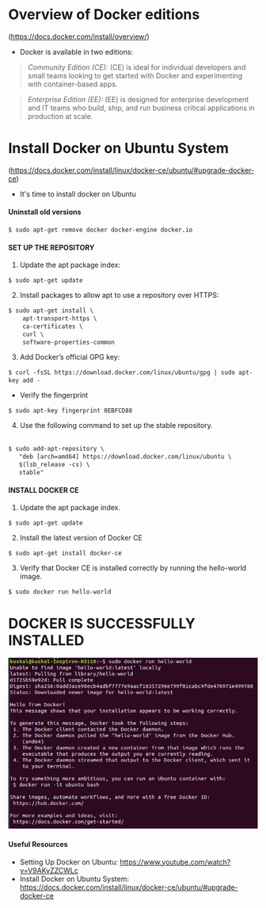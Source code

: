 # Overview of Docker editions 
(https://docs.docker.com/install/overview/)

- Docker is available in two editions:

> *Community Edition (CE):* (CE) is ideal for individual developers and small teams looking to get started with Docker and experimenting with container-based apps.

> *Enterprise Edition (EE):* (EE) is designed for enterprise development and IT teams who build, ship, and run business critical applications in production at scale.


# Install Docker on Ubuntu System
(https://docs.docker.com/install/linux/docker-ce/ubuntu/#upgrade-docker-ce)

- It's time to install docker on Ubuntu

#### Uninstall old versions

```
$ sudo apt-get remove docker docker-engine docker.io
```

#### SET UP THE REPOSITORY

1. Update the apt package index:

```
$ sudo apt-get update

```

2. Install packages to allow apt to use a repository over HTTPS:

```
$ sudo apt-get install \
    apt-transport-https \
    ca-certificates \
    curl \
    software-properties-common
```

3. Add Docker’s official GPG key:

```
$ curl -fsSL https://download.docker.com/linux/ubuntu/gpg | sudo apt-key add -
```

- Verify the fingerprint

```
$ sudo apt-key fingerprint 0EBFCD88
```

4. Use the following command to set up the stable repository. 

```

$ sudo add-apt-repository \
   "deb [arch=amd64] https://download.docker.com/linux/ubuntu \
   $(lsb_release -cs) \
   stable"
```


#### INSTALL DOCKER CE
1. Update the apt package index.

```
$ sudo apt-get update
```

2. Install the latest version of Docker CE

```
$ sudo apt-get install docker-ce
```	

3. Verify that Docker CE is installed correctly by running the hello-world image.

```
$ sudo docker run hello-world
```

# DOCKER IS SUCCESSFULLY INSTALLED
![Docker installed Successfully](images/docker_ubuntu.png)


#### Useful Resources
- Setting Up Docker on Ubuntu: https://www.youtube.com/watch?v=V9AKvZZCWLc
- Install Docker on Ubuntu System: https://docs.docker.com/install/linux/docker-ce/ubuntu/#upgrade-docker-ce

